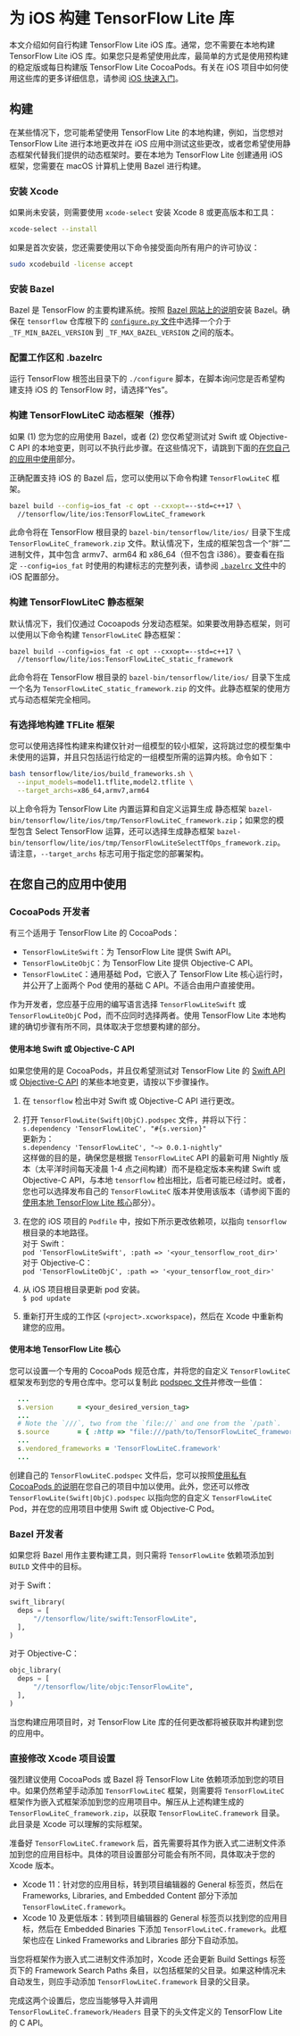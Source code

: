 # 为 iOS 构建 TensorFlow Lite 库

本文介绍如何自行构建 TensorFlow Lite iOS 库。通常，您不需要在本地构建 TensorFlow Lite iOS 库。如果您只是希望使用此库，最简单的方式是使用预构建的稳定版或每日构建版 TensorFlow Lite CocoaPods。有关在 iOS 项目中如何使用这些库的更多详细信息，请参阅 [iOS 快速入门](ios.md)。

## 构建

在某些情况下，您可能希望使用 TensorFlow Lite 的本地构建，例如，当您想对 TensorFlow Lite 进行本地更改并在 iOS 应用中测试这些更改，或者您希望使用静态框架代替我们提供的动态框架时。要在本地为 TensorFlow Lite 创建通用 iOS 框架，您需要在 macOS 计算机上使用 Bazel 进行构建。

### 安装 Xcode

如果尚未安装，则需要使用 `xcode-select` 安装 Xcode 8 或更高版本和工具：

```sh
xcode-select --install
```

如果是首次安装，您还需要使用以下命令接受面向所有用户的许可协议：

```sh
sudo xcodebuild -license accept
```

### 安装 Bazel

Bazel 是 TensorFlow 的主要构建系统。按照 [Bazel 网站上的说明](https://docs.bazel.build/versions/master/install-os-x.html)安装 Bazel。确保在 `tensorflow` 仓库根下的 [`configure.py` 文件](https://github.com/tensorflow/tensorflow/blob/master/configure.py)中选择一个介于 `_TF_MIN_BAZEL_VERSION` 到 `_TF_MAX_BAZEL_VERSION` 之间的版本。

### 配置工作区和 .bazelrc

运行 TensorFlow 根签出目录下的 `./configure` 脚本，在脚本询问您是否希望构建支持 iOS 的 TensorFlow 时，请选择“Yes”。

### 构建 TensorFlowLiteC 动态框架（推荐）

如果 (1) 您为您的应用使用 Bazel，或者 (2) 您仅希望测试对 Swift 或 Objective-C API 的本地变更，则可以不执行此步骤。在这些情况下，请跳到下面的[在您自己的应用中使用](#use_in_your_own_application)部分。

正确配置支持 iOS 的 Bazel 后，您可以使用以下命令构建 `TensorFlowLiteC` 框架。

```sh
bazel build --config=ios_fat -c opt --cxxopt=--std=c++17 \
  //tensorflow/lite/ios:TensorFlowLiteC_framework
```

此命令将在 TensorFlow 根目录的 `bazel-bin/tensorflow/lite/ios/` 目录下生成 `TensorFlowLiteC_framework.zip` 文件。默认情况下，生成的框架包含一个“胖”二进制文件，其中包含 armv7、arm64 和 x86_64（但不包含 i386）。要查看在指定 `--config=ios_fat` 时使用的构建标志的完整列表，请参阅 [`.bazelrc` 文件](https://github.com/tensorflow/tensorflow/blob/master/.bazelrc)中的 iOS 配置部分。

### 构建 TensorFlowLiteC 静态框架

默认情况下，我们仅通过 Cocoapods 分发动态框架。如果要改用静态框架，则可以使用以下命令构建 `TensorFlowLiteC` 静态框架：

```
bazel build --config=ios_fat -c opt --cxxopt=--std=c++17 \
  //tensorflow/lite/ios:TensorFlowLiteC_static_framework
```

此命令将在 TensorFlow 根目录的 `bazel-bin/tensorflow/lite/ios/` 目录下生成一个名为 `TensorFlowLiteC_static_framework.zip` 的文件。此静态框架的使用方式与动态框架完全相同。

### 有选择地构建 TFLite 框架

您可以使用选择性构建来构建仅针对一组模型的较小框架，这将跳过您的模型集中未使用的运算，并且只包括运行给定的一组模型所需的运算内核。命令如下：

```sh
bash tensorflow/lite/ios/build_frameworks.sh \
  --input_models=model1.tflite,model2.tflite \
  --target_archs=x86_64,armv7,arm64
```

以上命令将为 TensorFlow Lite 内置运算和自定义运算生成 静态框架 `bazel-bin/tensorflow/lite/ios/tmp/TensorFlowLiteC_framework.zip`；如果您的模型包含 Select TensorFlow 运算，还可以选择生成静态框架 `bazel-bin/tensorflow/lite/ios/tmp/TensorFlowLiteSelectTfOps_framework.zip`。请注意，`--target_archs` 标志可用于指定您的部署架构。

## 在您自己的应用中使用

### CocoaPods 开发者

有三个适用于 TensorFlow Lite 的 CocoaPods：

- `TensorFlowLiteSwift`：为 TensorFlow Lite 提供 Swift API。
- `TensorFlowLiteObjC`：为 TensorFlow Lite 提供 Objective-C API。
- `TensorFlowLiteC`：通用基础 Pod，它嵌入了 TensorFlow Lite 核心运行时，并公开了上面两个 Pod 使用的基础 C API。不适合由用户直接使用。

作为开发者，您应基于应用的编写语言选择 `TensorFlowLiteSwift` 或 `TensorFlowLiteObjC` Pod，而不应同时选择两者。使用 TensorFlow Lite 本地构建的确切步骤有所不同，具体取决于您想要构建的部分。

#### 使用本地 Swift 或 Objective-C API

如果您使用的是 CocoaPods，并且仅希望测试对 TensorFlow Lite 的 [Swift API](https://github.com/tensorflow/tensorflow/tree/master/tensorflow/lite/swift) 或 [Objective-C API](https://github.com/tensorflow/tensorflow/tree/master/tensorflow/lite/objc) 的某些本地变更，请按以下步骤操作。

1. 在 `tensorflow` 检出中对 Swift 或 Objective-C API 进行更改。

2. 打开 `TensorFlowLite(Swift|ObjC).podspec` 文件，并将以下行：<br> `s.dependency 'TensorFlowLiteC', "#{s.version}"` <br> 更新为：<br> `s.dependency 'TensorFlowLiteC', "~> 0.0.1-nightly"` <br> 这样做的目的是，确保您是根据 `TensorFlowLiteC` API 的最新可用 Nightly 版本（太平洋时间每天凌晨 1-4 点之间构建）而不是稳定版本来构建 Swift 或 Objective-C API，与本地 `tensorflow` 检出相比，后者可能已经过时。或者，您也可以选择发布自己的 `TensorFlowLiteC` 版本并使用该版本（请参阅下面的[使用本地 TensorFlow Lite 核心](#using_local_tensorflow_lite_core)部分）。

3. 在您的 iOS 项目的 `Podfile` 中，按如下所示更改依赖项，以指向 `tensorflow` 根目录的本地路径。<br>对于 Swift：<br> `pod 'TensorFlowLiteSwift', :path => '<your_tensorflow_root_dir>'` <br>对于 Objective-C：<br> `pod 'TensorFlowLiteObjC', :path => '<your_tensorflow_root_dir>'`

4. 从 iOS 项目根目录更新 pod 安装。<br> `$ pod update`

5. 重新打开生成的工作区 (`<project>.xcworkspace`)，然后在 Xcode 中重新构建您的应用。

#### 使用本地 TensorFlow Lite 核心

您可以设置一个专用的 CocoaPods 规范仓库，并将您的自定义 `TensorFlowLiteC` 框架发布到您的专用仓库中。您可以复制此 [podspec 文件](https://github.com/tensorflow/tensorflow/blob/master/tensorflow/lite/ios/TensorFlowLiteC.podspec)并修改一些值：

```ruby
  ...
  s.version      = <your_desired_version_tag>
  ...
  # Note the `///`, two from the `file://` and one from the `/path`.
  s.source       = { :http => "file:///path/to/TensorFlowLiteC_framework.zip" }
  ...
  s.vendored_frameworks = 'TensorFlowLiteC.framework'
  ...
```

创建自己的 `TensorFlowLiteC.podspec` 文件后，您可以按照[使用私有 CocoaPods 的说明](https://guides.cocoapods.org/making/private-cocoapods.html)在您自己的项目中加以使用。此外，您还可以修改 `TensorFlowLite(Swift|ObjC).podspec` 以指向您的自定义 `TensorFlowLiteC` Pod，并在您的应用项目中使用 Swift 或 Objective-C Pod。

### Bazel 开发者

如果您将 Bazel 用作主要构建工具，则只需将 `TensorFlowLite` 依赖项添加到 `BUILD` 文件中的目标。

对于 Swift：

```python
swift_library(
  deps = [
      "//tensorflow/lite/swift:TensorFlowLite",
  ],
)
```

对于 Objective-C：

```python
objc_library(
  deps = [
      "//tensorflow/lite/objc:TensorFlowLite",
  ],
)
```

当您构建应用项目时，对 TensorFlow Lite 库的任何更改都将被获取并构建到您的应用中。

### 直接修改 Xcode 项目设置

强烈建议使用 CocoaPods 或 Bazel 将 TensorFlow Lite 依赖项添加到您的项目中。如果仍然希望手动添加 `TensorFlowLiteC` 框架，则需要将 `TensorFlowLiteC` 框架作为嵌入式框架添加到您的应用项目中。解压从上述构建生成的 `TensorFlowLiteC_framework.zip`，以获取 `TensorFlowLiteC.framework` 目录。此目录是 Xcode 可以理解的实际框架。

准备好 `TensorFlowLiteC.framework` 后，首先需要将其作为嵌入式二进制文件添加到您的应用目标中。具体的项目设置部分可能会有所不同，具体取决于您的 Xcode 版本。

- Xcode 11：针对您的应用目标，转到项目编辑器的 General 标签页，然后在 Frameworks, Libraries, and Embedded Content 部分下添加 `TensorFlowLiteC.framework`。
- Xcode 10 及更低版本：转到项目编辑器的 General 标签页以找到您的应用目标，然后在 Embedded Binaries 下添加 `TensorFlowLiteC.framework`。此框架也应在 Linked Frameworks and Libraries 部分下自动添加。

当您将框架作为嵌入式二进制文件添加时，Xcode 还会更新 Build Settings 标签页下的 Framework Search Paths 条目，以包括框架的父目录。如果这种情况未自动发生，则应手动添加 `TensorFlowLiteC.framework` 目录的父目录。

完成这两个设置后，您应当能够导入并调用 `TensorFlowLiteC.framework/Headers` 目录下的头文件定义的 TensorFlow Lite 的 C API。

